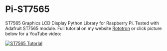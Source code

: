 # Pi-ST7565
ST7565 Graphics LCD Display Python Library for Raspberry Pi.
Tested with Adafruit ST7565 module.
Full tutorial on my website [Rototron](http://www.rototron.info/raspberry-pi-graphics-lcd-display-tutorial/) or click picture below for a YouTube video:

[![ST7565 Tutorial](http://img.youtube.com/vi/Nn5u9xhHCTM/0.jpg)](https://youtu.be/Nn5u9xhHCTM)
